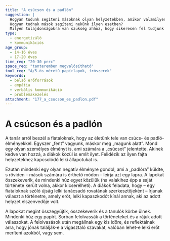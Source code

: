 ```yaml
---
title: "A csúcson és a padlón"
suggestion: | 
  Hogyan tudunk segíteni másoknak olyan helyzetekben, amikor valamilyen negatív élmény éri őket?
  Hogyan tudnak mások segíteni nekünk ilyen esetben? 
  Milyen tulajdonságokra van szükség ahhoz, hogy sikeresen fel tudjunk állni, ha padlóra küld az élet?
type:
  - energetizáló
  - kommunikációs
age_group:
  - 14-16 éves
  - 17-20 éves
time_req: "20-30 perc"
space_req: "tanteremben megvalósítható"
tool_req: "A/5-ös méretű papírlapok, írószerek"
keywords: 
  - belső erőforrások
  - empátia
  - verbális kommunikáció
  - problémakezelés
attachment: "177_a_csucson_es_padlon.pdf"
---
```


# A csúcson és a padlón

A tanár arról beszél a fiataloknak, hogy az életünk tele van csúcs- és padló-élményekkel. Egyszer „fent” vagyunk, máskor meg „magunk alatt”. Mond egy olyan személyes élményt is, ami számára a „csúcsot” jelentette. Akinek kedve van hozzá, a diákok közül is említ ilyet. Felidézik az ilyen fajta helyzetekhez kapcsolódó lelki állapotukat is.

Ezután mindenki egy olyan negatív élményre gondol, ami a „padlóra” küldte, s röviden – mások számára is érthető módon – leírja azt egy lapra. A lapokat összekeverik, és mindenki húz egyet közülük (ha valakihez épp a saját története került volna, akkor kicserélheti). A diákok feladata, hogy – egy fiataloknak szóló újság lelki tanácsadó rovatának szerkesztőjeként – írjanak választ a történetre, amely erőt, lelki kapaszkodót kínál annak, aki az adott helyzet elszenvedője volt.

A lapokat megint összegyűjtik, összekeverik és a tanulók körbe ülnek. Mindenki húz egy papírt. Sorban felolvassák a történeteket és a rájuk adott válaszokat. A felolvasások után megállnak egy kis időre, és reflektálnak arra, hogy jónak találják-e a vigasztaló szavakat, valóban lehet-e lelki erőt meríteni azokból, vagy sem.
  
  
